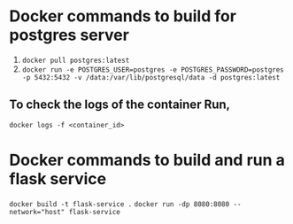 
# Docker commands to build for postgres server

1. `docker pull postgres:latest`
2. `docker run -e POSTGRES_USER=postgres -e POSTGRES_PASSWORD=postgres -p 5432:5432 -v /data:/var/lib/postgresql/data -d postgres:latest`

## To check the logs of the container Run,
`docker logs -f <container_id>`

# Docker commands to build and run a flask service
`docker build -t flask-service .`
`docker run -dp 8080:8080 --network="host" flask-service`
